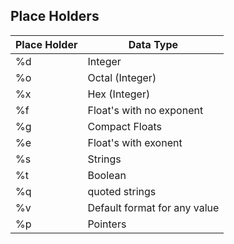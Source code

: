 Place Holders
--
| Place Holder | Data Type                    |
| ------------ | ---------------------------- |
| %d           | Integer                      |
| %o           | Octal (Integer)              |
| %x           | Hex (Integer)                |
| %f           | Float's with no exponent     |
| %g           | Compact Floats               |
| %e           | Float's with exonent         |
| %s           | Strings                      |
| %t           | Boolean                      |
| %q           | quoted strings               |
| %v           | Default format for any value |
| %p           | Pointers                     |
